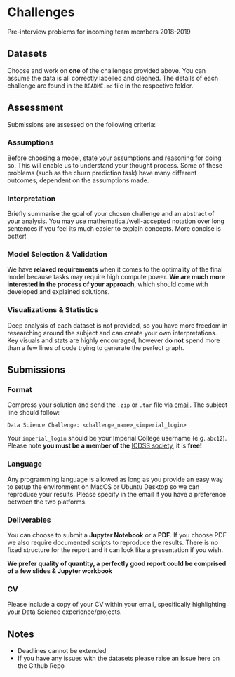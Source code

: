 # Challenges

Pre-interview problems for incoming team members 2018-2019


## Datasets

Choose and work on **one** of the challenges provided above. You can assume the data is all correctly labelled and cleaned. The details of each challenge are found in the `README.md` file in the respective folder.


## Assessment

Submissions are assessed on the following criteria:

### Assumptions

Before choosing a model, state your assumptions and reasoning for doing so. This will enable us to understand your thought process. Some of these problems (such as the churn prediction task) have many different outcomes, dependent on the assumptions made.

### Interpretation

Briefly summarise the goal of your chosen challenge and an abstract of your analysis. You may use mathematical/well-accepted notation over long sentences if you feel its much easier to explain concepts. More concise is better!

### Model Selection & Validation

We have **relaxed requirements** when it comes to the optimality of the final model because tasks may require high compute power. **We are much more interested in the process of your approach**, which should come with developed and explained solutions.

### Visualizations & Statistics

Deep analysis of each dataset is not provided, so you have more freedom in researching around the subject and can create your own interpretations. Key visuals and stats are highly encouraged, however **do not** spend more than a few lines of code trying to generate the perfect graph.


## Submissions

### Format

Compress your solution and send the `.zip` or `.tar` file via [email](mailto:icdss@imperial.ac.uk). The subject line should follow:

```
Data Science Challenge: <challenge_name>_<imperial_login>
```

Your `imperial_login` should be your Imperial College username (e.g. `abc12`). Please note **you must be a member of the** [ICDSS society](https://www.imperialcollegeunion.org/activities/a-to-z/data-science), it is **free!**

### Language

Any programming language is allowed as long as you provide an easy way to setup the environment on MacOS or Ubuntu Desktop so we can reproduce your results. Please specify in the email if you have a preference between the two platforms.

### Deliverables

You can choose to submit a **Jupyter Notebook** or a **PDF**. If you choose PDF we also require documented scripts to reproduce the results. There is no fixed structure for the report and it can look like a presentation if you wish.

**We prefer quality of quantity, a perfectly good report could be comprised of a few slides & Jupyter workbook**

### CV

Please include a copy of your CV within your email, specifically highlighting your Data Science experience/projects.


## Notes

* Deadlines cannot be extended
* If you have any issues with the datasets please raise an Issue here on the Github Repo